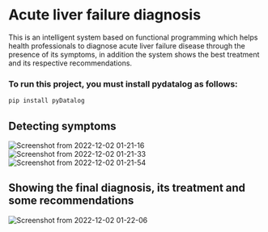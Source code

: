 # Acute liver failure diagnosis
This is an intelligent system based on functional programming which helps health professionals to diagnose acute liver failure disease through the presence of its symptoms, in addition the system shows the best treatment and its respective recommendations.

### To run this project, you must install pydatalog as follows:
```python
pip install pyDatalog
```


## Detecting symptoms
![Screenshot from 2022-12-02 01-21-16](https://user-images.githubusercontent.com/83193118/205229668-5d613e55-307c-46fe-8c8c-8a2b1a577345.png)
![Screenshot from 2022-12-02 01-21-33](https://user-images.githubusercontent.com/83193118/205229736-9b53795c-fa23-4792-bd14-96ad21861d0a.png)
![Screenshot from 2022-12-02 01-21-54](https://user-images.githubusercontent.com/83193118/205229808-7fb30fac-c27f-4aa3-bd32-d20f1d0ed99c.png)
## Showing the final diagnosis, its treatment and some recommendations
![Screenshot from 2022-12-02 01-22-06](https://user-images.githubusercontent.com/83193118/205229811-2d075ffc-d710-422a-af20-128732423066.png)
